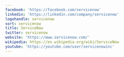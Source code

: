 ```yaml
---
facebook: 'https://facebook.com/servicenow'
linkedin: 'https://linkedin.com/company/servicenow'
logohandle: servicenow
sort: servicenow
title: ServiceNow
twitter: servicenow
website: 'https://www.servicenow.com/'
wikipedia: https://en.wikipedia.org/wiki/ServiceNow
youtube: 'https://youtube.com/user/servicenowinc'
---
```

